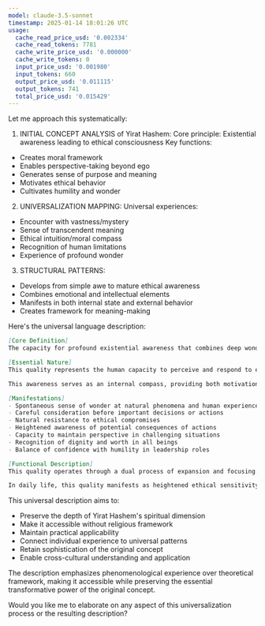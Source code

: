 ```yaml
---
model: claude-3.5-sonnet
timestamp: 2025-01-14 18:01:26 UTC
usage:
  cache_read_price_usd: '0.002334'
  cache_read_tokens: 7781
  cache_write_price_usd: '0.000000'
  cache_write_tokens: 0
  input_price_usd: '0.001980'
  input_tokens: 660
  output_price_usd: '0.011115'
  output_tokens: 741
  total_price_usd: '0.015429'
---
```


Let me approach this systematically:

1. INITIAL CONCEPT ANALYSIS of Yirat Hashem:
Core principle: Existential awareness leading to ethical consciousness
Key functions: 
- Creates moral framework
- Enables perspective-taking beyond ego
- Generates sense of purpose and meaning
- Motivates ethical behavior
- Cultivates humility and wonder

2. UNIVERSALIZATION MAPPING:
Universal experiences:
- Encounter with vastness/mystery
- Sense of transcendent meaning
- Ethical intuition/moral compass
- Recognition of human limitations
- Experience of profound wonder

3. STRUCTURAL PATTERNS:
- Develops from simple awe to mature ethical awareness
- Combines emotional and intellectual elements
- Manifests in both internal state and external behavior
- Creates framework for meaning-making

Here's the universal language description:

```markdown
[Core Definition]
The capacity for profound existential awareness that combines deep wonder at life's magnitude with acute consciousness of ethical responsibility. This awareness generates both humility and moral courage, fostering a state of mindful presence that informs choices and behaviors through recognition of life's sacred dimension.

[Essential Nature]
This quality represents the human capacity to perceive and respond to existence's profound depth and ethical implications. It manifests as a dynamic combination of wonder and responsibility, where awareness of life's vastness generates both humility and purposeful engagement. Unlike simple emotional reactions, it develops into a stable perspective that integrates cognitive understanding with experiential wisdom, creating a foundation for ethical behavior and meaningful action.

This awareness serves as an internal compass, providing both motivation for ethical conduct and a framework for understanding one's place within a larger context. It transforms abstract moral principles into felt reality, making ethical behavior not just a duty but a natural response to perceived truth.

[Manifestations]
- Spontaneous sense of wonder at natural phenomena and human experience
- Careful consideration before important decisions or actions
- Natural resistance to ethical compromises
- Heightened awareness of potential consequences of actions
- Capacity to maintain perspective in challenging situations
- Recognition of dignity and worth in all beings
- Balance of confidence with humility in leadership roles

[Functional Description]
This quality operates through a dual process of expansion and focusing: expansion of awareness to include broader contexts and deeper meanings, combined with focusing of attention on immediate ethical implications. It develops through exposure to both natural wonder and ethical challenges, gradually building an integrated perspective that combines emotional depth with practical wisdom. The mature expression involves constant interplay between expansive awareness and focused practical judgment.

In daily life, this quality manifests as heightened ethical sensitivity combined with practical wisdom. It enables one to navigate complex situations with both principle and pragmatism, maintaining consistency between values and actions. This creates a characteristic pattern of behavior marked by careful consideration, ethical reliability, and genuine concern for consequences, while retaining flexibility and practical effectiveness in varying circumstances.
```

This universal description aims to:
- Preserve the depth of Yirat Hashem's spiritual dimension
- Make it accessible without religious framework
- Maintain practical applicability
- Connect individual experience to universal patterns
- Retain sophistication of the original concept
- Enable cross-cultural understanding and application

The description emphasizes phenomenological experience over theoretical framework, making it accessible while preserving the essential transformative power of the original concept.

Would you like me to elaborate on any aspect of this universalization process or the resulting description?